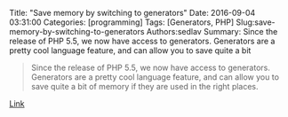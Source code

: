Title: "Save memory by switching to generators"
Date: 2016-09-04 03:31:00
Categories: [programming]
Tags: [Generators, PHP]
Slug:save-memory-by-switching-to-generators
Authors:sedlav
Summary: Since the release of PHP 5.5, we now have access to generators. Generators are a pretty cool language feature, and can allow you to save quite a bit

> Since the release of PHP 5.5, we now have access to generators. Generators are a pretty cool language feature, and can allow you to save quite a bit of memory if they are used in the right places.

[Link](https://evertpot.com/switching-to-generators/)
